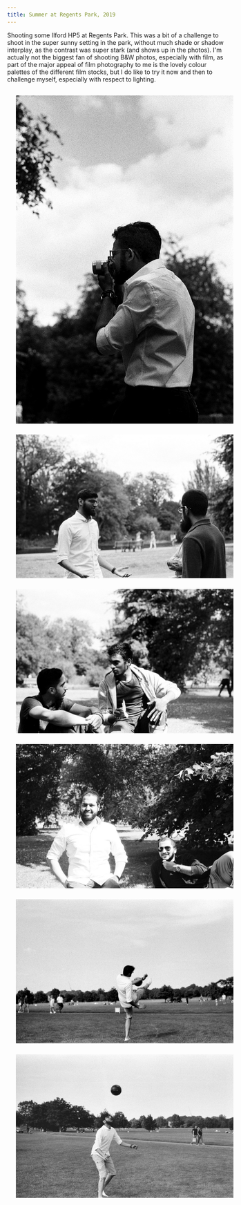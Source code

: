 ```yaml
---
title: Summer at Regents Park, 2019
---
```


Shooting some Ilford HP5 at Regents Park. This was a bit of a challenge to shoot in the super sunny setting in the park, without much shade or shadow interplay, as the contrast was super stark (and shows up in the photos). I'm actually not the biggest fan of shooting B&W photos, especially with film, as part of the major appeal of film photography to me is the lovely colour palettes of the different film stocks, but I do like to try it now and then to challenge myself, especially with respect to lighting.

<img style="float: left; padding: 15px 5px 10px 20px;" src="/assets/galleries/regents_park_2019/img1.jpg"/>

<img style="float: left; padding: 15px 5px 10px 20px;" src="/assets/galleries/regents_park_2019/img2.jpg"/>

<img style="float: left; padding: 15px 5px 10px 20px;" src="/assets/galleries/regents_park_2019/img3.jpg"/>

<img style="float: left; padding: 15px 5px 10px 20px;" src="/assets/galleries/regents_park_2019/img4.jpg"/>

<img style="float: left; padding: 15px 5px 10px 20px;" src="/assets/galleries/regents_park_2019/img5.jpg"/>

<img style="float: left; padding: 15px 5px 10px 20px;" src="/assets/galleries/regents_park_2019/img6.jpg"/>

